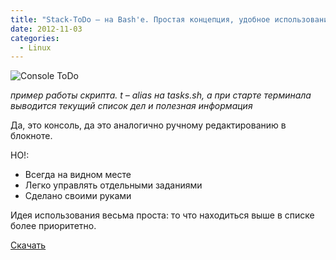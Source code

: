 ```yaml
---
title: "Stack-ToDo – на Bash'е. Простая концепция, удобное использование"
date: 2012-11-03
categories:
  - Linux
---
```


![Console ToDo](console-todo.png)

_пример работы скрипта. t – alias на tasks.sh, а при старте терминала выводится текущий список дел и полезная информация_

Да, это консоль, да это аналогично ручному редактированию в блокноте.
  
НО!:

  * Всегда на видном месте
  * Легко управлять отдельными заданиями
  * Сделано своими руками

Идея использования весьма проста: то что находиться выше в списке более приоритетно.

[Скачать](stack-todo.zip)
